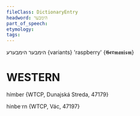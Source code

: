 ```yaml
---
fileClass: DictionaryEntry
headword: הימבער
part_of_speech: 
etymology: 
tags: 
---
```

הימבער
הימבערע {variants}
'raspberry'
{𝕲𝖊𝖗𝖒𝖆𝖓𝖎𝖘𝖒}

WESTERN
========

hímber {WTCP, Dunajská Streda, 47179}

hinbeˑrn {WTCP, Vác, 47197}
